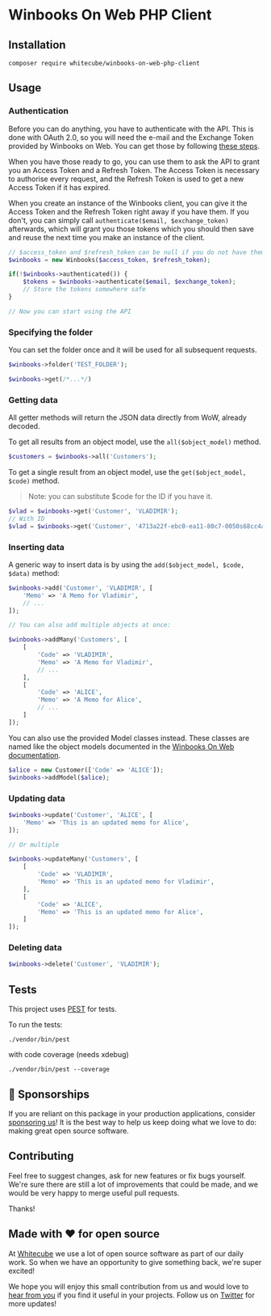 # Winbooks On Web PHP Client

## Installation

```
composer require whitecube/winbooks-on-web-php-client
```

## Usage

### Authentication
Before you can do anything, you have to authenticate with the API. This is done with OAuth 2.0, so you will need the e-mail and the Exchange Token provided by Winbooks on Web. You can get those by following [these steps](https://help.winbooks.be/display/DEV/Grant+an+access+to+your+license).

When you have those ready to go, you can use them to ask the API to grant you an Access Token and a Refresh Token. The Access Token is necessary to authorise every request, and the Refresh Token is used to get a new Access Token if it has expired.

When you create an instance of the Winbooks client, you can give it the Access Token and the Refresh Token right away if you have them. If you don't, you can simply call `authenticate($email, $exchange_token)` afterwards, which will grant you those tokens which you should then save and reuse the next time you make an instance of the client.

```php
// $access_token and $refresh_token can be null if you do not have them yet
$winbooks = new Winbooks($access_token, $refresh_token);

if(!$winbooks->authenticated()) {
    $tokens = $winbooks->authenticate($email, $exchange_token);
    // Store the tokens somewhere safe
}

// Now you can start using the API
```

### Specifying the folder
You can set the folder once and it will be used for all subsequent requests.

```php
$winbooks->folder('TEST_FOLDER');

$winbooks->get(/*...*/)
```

### Getting data
All getter methods will return the JSON data directly from WoW, already decoded.

To get all results from an object model, use the `all($object_model)` method.

```php
$customers = $winbooks->all('Customers');
```

To get a single result from an object model, use the `get($object_model, $code)` method.
> Note: you can substitute $code for the ID if you have it.

```php
$vlad = $winbooks->get('Customer', 'VLADIMIR');
// With ID
$vlad = $winbooks->get('Customer', '4713a22f-ebc0-ea11-80c7-0050s68cc4a2');
```

### Inserting data
A generic way to insert data is by using the `add($object_model, $code, $data)` method:

```php
$winbooks->add('Customer', 'VLADIMIR', [
    'Memo' => 'A Memo for Vladimir',
    // ...
]);

// You can also add multiple objects at once:

$winbooks->addMany('Customers', [
    [
        'Code' => 'VLADIMIR',
        'Memo' => 'A Memo for Vladimir',
        // ...
    ],
    [
        'Code' => 'ALICE',
        'Memo' => 'A Memo for Alice',
        // ...
    ]
]);
```

You can also use the provided Model classes instead. These classes are named like the object models documented in the [Winbooks On Web documentation](https://help.winbooks.be/pages/viewpage.action?pageId=54529841).

```php
$alice = new Customer(['Code' => 'ALICE']);
$winbooks->addModel($alice);
```

### Updating data
```php
$winbooks->update('Customer', 'ALICE', [
    'Memo' => 'This is an updated memo for Alice',
]);

// Or multiple

$winbooks->updateMany('Customers', [
    [
        'Code' => 'VLADIMIR',
        'Memo' => 'This is an updated memo for Vladimir',
    ],
    [
        'Code' => 'ALICE',
        'Memo' => 'This is an updated memo for Alice',
    ]
]);
```

### Deleting data
```php
$winbooks->delete('Customer', 'VLADIMIR');
```

## Tests

This project uses [PEST](https://pestphp.com/) for tests.

To run the tests:
```
./vendor/bin/pest
```

with code coverage (needs xdebug)
```
./vendor/bin/pest --coverage
```


## 💖 Sponsorships

If you are reliant on this package in your production applications, consider [sponsoring us](https://github.com/sponsors/whitecube)! It is the best way to help us keep doing what we love to do: making great open source software.

## Contributing

Feel free to suggest changes, ask for new features or fix bugs yourself. We're sure there are still a lot of improvements that could be made, and we would be very happy to merge useful pull requests.

Thanks!

## Made with ❤️ for open source

At [Whitecube](https://www.whitecube.be) we use a lot of open source software as part of our daily work.
So when we have an opportunity to give something back, we're super excited!

We hope you will enjoy this small contribution from us and would love to [hear from you](mailto:hello@whitecube.be) if you find it useful in your projects. Follow us on [Twitter](https://twitter.com/whitecube_be) for more updates!
